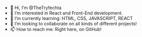 - 👋 Hi, I’m @TheTryfechta
- 👀 I’m interested in React and Front-End development.
- 🌱 I’m currently learning: HTML, CSS, JAVASCRIPT, REACT
- 💞️ I’m looking to collaborate on all kinds of different projects!
- 📫 How to reach me: Right here, on GitHub!

<!---
TheTryfechta/TheTryfechta is a ✨ special ✨ repository because its `README.md` (this file) appears on your GitHub profile.
You can click the Preview link to take a look at your changes.
--->
